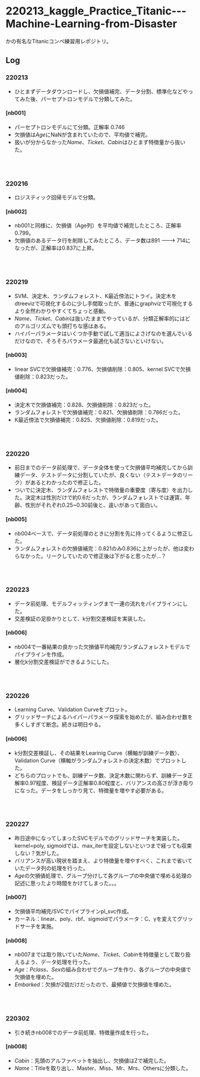 # 220213_kaggle_Practice_Titanic---Machine-Learning-from-Disaster
かの有名なTitanicコンペ練習用レポジトリ。

## Log
### 220213
- ひとまずデータダウンロードし、欠損値補完、データ分割、標準化などやってみた後、パーセプトロンモデルで分類してみた。

#### [nb001]
- パーセプトロンモデルにて分類。正解率 0.746
- 欠損値は*Age*にNaNが含まれていたので、平均値で補完。
- 扱いが分からなかった*Name*、*Ticket*、*Cabin*はひとまず特徴量から抜いた。

<br><br>
### 220216
- ロジスティック回帰モデルで分類。

#### [nb002]
- nb001と同様に、欠損値（Age列）を平均値で補完したところ、正解率0.799。
- 欠損値のあるデータ行を削除してみたところ、データ数は891 ---> 714になったが、正解率は0.837に上昇。

<br><br>
### 220219
- SVM、決定木、ランダムフォレスト、K最近傍法にトライ。決定木をdtreevizで可視化するのに少し手間取ったが、普通にgraphvizで可視化するより全然わかりやすくてちょっと感動。
- *Name*、*Ticket*、*Cabin*は抜いたままでやっているが、分類正解率的にはどのアルゴリズムでも頭打ちな感はある。
- ハイパーパラメータはいくつか手動で試して適当によさげなのを選んでいるだけなので、そろそろパラメータ最適化も試さないといけない。

#### [nb003]
- linear SVCで欠損値補完：0.776、欠損値削除：0.805、kernel SVCで欠損値削除：0.823だった。

#### [nb004]
- 決定木で欠損値補完：0.828、欠損値削除：0.823だった。
- ランダムフォレストで欠損値補完：0.821、欠損値削除：0.786だった。
- K最近傍法で欠損値補完：0.825、欠損値削除：0.819だった。

<br><br>
### 220220
- 前日までのデータ前処理で、データ全体を使って欠損値平均補完してから訓練データ、テストデータに分割していたが、良くない（テストデータのリーク）があるとわかったので修正した。
- ついでに決定木、ランダムフォレストで特徴量の重要度（寄与度）を出力した。決定木は性別だけで約0.6だったが、ランダムフォレストでは運賃、年齢、性別がそれぞれ0.25~0.30前後と、違いがあって面白い。

#### [nb005]
- nb004ベースで、データ前処理のときに分割を先に持ってくるように修正した。
- ランダムフォレストの欠損値補完：0.821のみ0.836に上がったが、他は変わらなかった。リークしていたので修正後は下がると思ったが...？

<br><br>
### 220223
- データ前処理、モデルフィッティングまで一連の流れをパイプラインにした。
- 交差検証の足掛かりとして、k分割交差検証を実装した。

#### [nb006]
- nb004で一番結果の良かった欠損値平均補完/ランダムフォレストモデルでパイプラインを作成。
- 層化k分割交差検証ができるようにした。

<br><br>
### 220226
- Learning Curve、Validation Curveをプロット。
- グリッドサーチによるハイパーパラメータ探索を始めたが、組み合わせ数を多くしすぎて断念。続きは明日やる。

#### [nb006]
- k分割交差検証し、その結果をLearinig Curve（横軸が訓練データ数）、Validation Curve（横軸がランダムフォレストの決定木数）でプロットした。
- どちらのプロットでも、訓練データ数、決定木数に関わらず、訓練データ正解率0.97程度、検証データ正解率0.80程度と、バリアンスの高さが浮き彫りになった。データをしっかり見て、特徴量を増やす必要がある。

<br><br>
### 220227
- 昨日途中になってしまったSVCモデルでのグリッドサーチを実装した。kernel=poly, sigmoidでは、max_iterを設定しないといつまで経っても収束しない？気がした。
- バリアンスが高い現状を踏まえ、より特徴量を増やすべく、これまで省いていたデータ列の処理を行った。
- *Age*の欠損値処理で、グループ分けして各グループの中央値で埋める処理の記述に思ったより時間をかけてしまった。。。

#### [nb007]
- 欠損値平均補完/SVCでパイプラインpl_svc作成。
- カーネル：linear、poly、rbf、sigmoidでパラメータ：C、γを変えてグリッドサーチを実施。

#### [nb008]
- nb007までは取り除いていた*Name*、*Ticket*、*Cabin*を特徴量として取り扱えるよう、データ処理を行った。
- *Age*：*Pclass*、*Sex*の組み合わせでグループを作り、各グループの中央値で欠損値を埋めた。
- *Embarked*：欠損が2個だけだったので、最頻値で欠損値を埋めた。

<br><br>
### 220302
- 引き続きnb008でのデータ前処理、特徴量作成を行った。

#### [nb008]
- *Cabin*：先頭のアルファベットを抽出し、欠損値はZで補完した。
- *Name*：Titleを取り出し、Master、Miss、Mr、Mrs、Othersに分類した。




